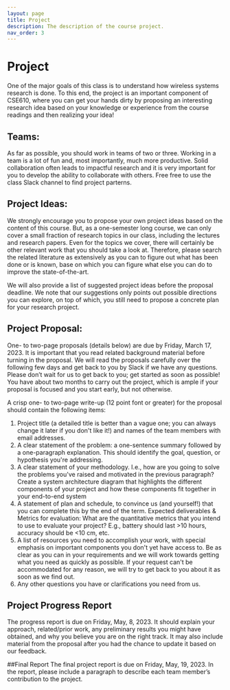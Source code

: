 ```yaml
---
layout: page
title: Project 
description: The description of the course project.
nav_order: 3
---
```


# Project 

One of the major goals of this class is to understand how wireless systems research is done. To this end, the project is an important component of CSE610, where you can get your hands dirty by proposing an interesting research idea based on your knowledge or experience from the course readings and then realizing your idea!

## Teams:
As far as possible, you should work in teams of two or three. Working in a team is a lot of fun and, most importantly, much more productive. Solid collaboration often leads to impactful research and it is very important for you to develop the ability to collaborate with others. Free free to use the class Slack channel to find project parterns.

## Project Ideas:
We strongly encourage you to propose your own project ideas based on the content of this course. But, as a one-semester long course, we can only cover a small fraction of research topics in our class, including the lectures and research papers. Even for the topics we cover, there will certainly be other relevant work that you should take a look at. Therefore, please search the related literature as extensively as you can to figure out what has been done or is known, base on which you can figure what else you can do to improve the state-of-the-art.

We will also provide a list of suggested project ideas before the proposal deadline. We note that our suggestions only points out possible directions you can explore, on top of which, you still need to propose a concrete plan for your research project.

## Project Proposal:
One- to two-page proposals (details below) are due by Friday, March 17, 2023. It is important that you read related background material before turning in the proposal. We will read the proposals carefully over the following few days and get back to you by Slack if we have any questions. Please don’t wait for us to get back to you; get started as soon as possible! You have about two months to carry out the project, which is ample if your proposal is focused and you start early, but not otherwise.

A crisp one- to two-page write-up (12 point font or greater) for the proposal should contain the following items:

<ol>
<li> Project title (a detailed title is better than a vague one; you can always change it later if you don't like it!) and names of the team members with email addresses.
<li> A clear statement of the problem: a one-sentence summary followed by a one-paragraph explanation. This should identify the goal, question, or hypothesis you're addressing.
<li> A clear statement of your methodology. I.e., how are you going to solve the problems you've raised and motivated in the previous paragraph? Create a system architecture diagram that highlights the different components of your project and how these components fit together in your end-to-end system
<li> A statement of plan and schedule, to convince us (and yourself!) that you can complete this by the end of the term.
Expected deliverables & Metrics for evaluation: What are the quantitative metrics that you intend to use to evaluate your project? E.g., battery should last >10 hours, accuracy should be <10 cm, etc.
<li> A list of resources you need to accomplish your work, with special emphasis on important components you don't yet have access to. Be as clear as you can in your requirements and we will work towards getting what you need as quickly as possible. If your request can't be accommodated for any reason, we will try to get back to you about it as soon as we find out.
<li> Any other questions you have or clarifications you need from us.
</ol>

## Project Progress Report
The progress report is due on Friday, May, 8, 2023. It should explain your approach, related/prior work, any preliminary results you might have obtained, and why you believe you are on the right track. It may also include material from the proposal after you had the chance to update it based on our feedback.

##Final Report
The final project report is due on Friday, May, 19, 2023. In the report, please include a paragraph to describe each team member’s contribution to the project.

